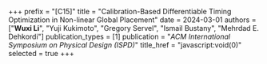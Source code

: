+++
prefix = "[C15]"
title = "Calibration-Based Differentiable Timing Optimization in Non-linear Global Placement"
date = 2024-03-01
authors = ["**Wuxi Li**", "Yuji Kukimoto", "Gregory Servel", "Ismail Bustany", "Mehrdad E. Dehkordi"]
publication_types = [1]
publication = "*ACM International Symposium on Physical Design (ISPD)*"
title_href = "javascript:void(0)"
selected = true
+++
